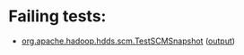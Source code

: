 # Failing tests: 

 * [org.apache.hadoop.hdds.scm.TestSCMSnapshot](hadoop-ozone/integration-test/org.apache.hadoop.hdds.scm.TestSCMSnapshot.txt) ([output](hadoop-ozone/integration-test/org.apache.hadoop.hdds.scm.TestSCMSnapshot-output.txt))
